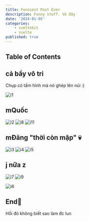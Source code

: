 ```yaml
---
title: Funniest Post Ever
description: Funny stuff. Vô đây
date: '2024-01-05'
categories:
    - sveltekit
    - svelte
published: true
---
```


<script lang="ts">
  import Logo from "$lib/component/logo/logo.svelte" 
</script>

<Logo />

## Table of Contents

## cả bầy vô tri

Chụp có tấm hình mà nó ghép lên núi :)


![i1](https://scontent.fsgn22-1.fna.fbcdn.net/v/t39.30808-6/409419359_703817021814157_6344108458732446616_n.jpg?_nc_cat=106&ccb=1-7&_nc_sid=a248ae&_nc_ohc=Q5bgQ2VsHZMAX-HpGNf&_nc_ht=scontent.fsgn22-1.fna&oh=00_AfDLyySHwKeUnm_fNzo0oWT2r0LtxOVtr9qirm9LUwiEFw&oe=659C331C)

## mQuốc

![i2](https://scontent.fsgn22-1.fna.fbcdn.net/v/t39.30808-6/409406376_703816828480843_520313263154655573_n.jpg?_nc_cat=111&ccb=1-7&_nc_sid=a248ae&_nc_ohc=9zkNLU33thcAX_BukKf&_nc_ht=scontent.fsgn22-1.fna&oh=00_AfCaxSj_ej5oiv91czJdup-qNoH_cHGkuFFmMyjdggKCjw&oe=659CC6E9)
![i8](https://scontent.fsgn22-1.fna.fbcdn.net/v/t1.15752-9/52372900_248418726081902_2911477915285716992_n.jpg?_nc_cat=102&ccb=1-7&_nc_sid=8cd0a2&_nc_ohc=vQaqLSK7tIcAX-NJjNo&_nc_ht=scontent.fsgn22-1.fna&oh=03_AdTNhji3gzNTjcSs8CHiFjOCYE1iNFjhJglWc9DN8j2w_A&oe=65BE5E07)
![i11](https://scontent.fsgn22-1.fna.fbcdn.net/v/t1.15752-9/50309752_2358935494327682_8379199603555172352_n.jpg?_nc_cat=102&ccb=1-7&_nc_sid=8cd0a2&_nc_ohc=aN_LODYwQwYAX8iybb6&_nc_ht=scontent.fsgn22-1.fna&oh=03_AdQoXg02GMwzFC0UQyZYvc3wq4gqILCQDF05LrhpgKxidA&oe=65BE6E81)
## mĐăng "thời còn mập" 💀
![i3](https://scontent.fsgn22-1.fna.fbcdn.net/v/t39.30808-6/409835385_1485332575737548_6331204285439451109_n.jpg?_nc_cat=101&ccb=1-7&_nc_sid=a248ae&_nc_ohc=RaFgAG3IEJoAX8F26bZ&_nc_ht=scontent.fsgn22-1.fna&oh=00_AfBho3rGtANaV2BjFQKj7DNzA8KP2a8yaaLlXqiSLWjp1A&oe=659CE48C)
![i4](https://scontent.fsgn22-1.fna.fbcdn.net/v/t39.30808-6/409856030_1485335065737299_4055260462032567133_n.jpg?_nc_cat=110&ccb=1-7&_nc_sid=a248ae&_nc_ohc=0VUSYcUj570AX-mlgPM&_nc_ht=scontent.fsgn22-1.fna&oh=00_AfCQ9ew4zX8gomX0m-619eqL45fHq19fwHTJDzuLSulWMQ&oe=659BADD4)
![i5](https://scontent.fsgn22-1.fna.fbcdn.net/v/t39.30808-6/409831637_2072984469744318_2583308473931530257_n.jpg?stp=dst-jpg_s526x296&_nc_cat=102&ccb=1-7&_nc_sid=524774&_nc_ohc=O4igUOstR2AAX8cgfxq&_nc_ht=scontent.fsgn22-1.fna&oh=00_AfAqev0mp8Sl80MzWjv8evrhRu8HGrtQg2QBSOPbMftF-w&oe=659CD9C3)



## j nữa z
![i7](https://scontent.fsgn22-1.fna.fbcdn.net/v/t1.15752-9/52778846_2203463583080849_2512757980731015168_n.jpg?_nc_cat=104&ccb=1-7&_nc_sid=8cd0a2&_nc_ohc=T6QH0r-qH70AX-YGHpH&_nc_ht=scontent.fsgn22-1.fna&oh=03_AdTOa1wtSIflILI499fTTJCe0WKXVqH2Ev4ueKzcuIyQ7Q&oe=65BE6F06)
![i9](https://scontent.fsgn22-1.fna.fbcdn.net/v/t1.15752-9/44447681_1924518321176612_3667782284146114560_n.jpg?_nc_cat=101&ccb=1-7&_nc_sid=8cd0a2&_nc_ohc=-vQ9ExkrHtsAX9iSKcn&_nc_ht=scontent.fsgn22-1.fna&oh=03_AdR77xUKANrvjc6_7teuDZ4S2AlpzJbesdUrNnSNfjbq7g&oe=65BE8949)

![i6](https://scontent.fsgn22-1.fna.fbcdn.net/v/t1.15752-9/44425144_514564569018993_6659421181281566720_n.jpg?_nc_cat=105&ccb=1-7&_nc_sid=8cd0a2&_nc_ohc=EIqWEfvjuKkAX9dA3LN&_nc_ht=scontent.fsgn22-1.fna&oh=03_AdT0wyn0mCvjcSoCHyhiCti_AZpfFuw-oCGqqrVFH5iQcQ&oe=65BE8527)
## End🌸
Hồi đó không biết sao làm đc lun
